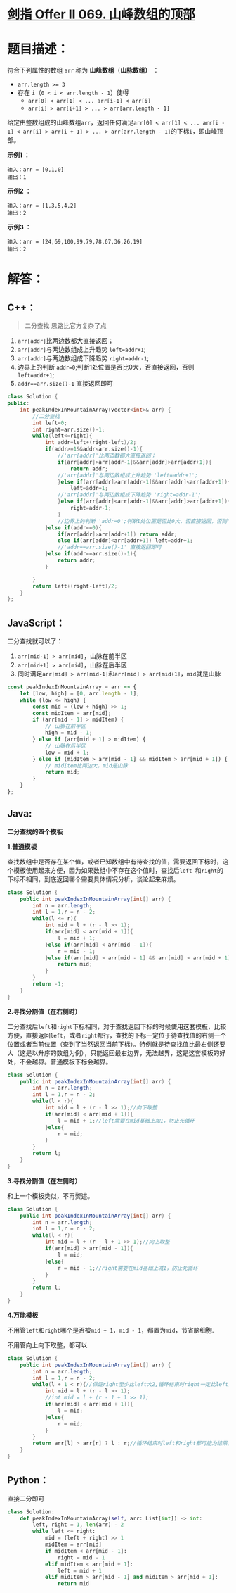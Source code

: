 # [剑指 Offer II 069. 山峰数组的顶部](https://leetcode-cn.com/problems/B1IidL/)

# 题目描述：

符合下列属性的数组 `arr` 称为 **山峰数组**（**山脉数组）** ：

- `arr.length >= 3`
- 存在 `i`（`0 < i < arr.length - 1`）使得
  - `arr[0] < arr[1] < ... arr[i-1] < arr[i]`
  - `arr[i] > arr[i+1] > ... > arr[arr.length - 1]`

给定由整数组成的山峰数组`arr`，返回任何满足`arr[0] < arr[1] < ... arr[i - 1] < arr[i] > arr[i + 1] > ... > arr[arr.length - 1]`的下标`i`，即山峰顶部。



**示例1 ：**

```
输入：arr = [0,1,0]
输出：1
```

**示例2 ：**

```
输入：arr = [1,3,5,4,2]
输出：2
```

**示例3 ：**

```
输入：arr = [24,69,100,99,79,78,67,36,26,19]
输出：2
```



# 解答：

## C++：

> 二分查找
> 思路比官方复杂了点
1. `arr[addr]`比两边数都大直接返回；
2. `arr[addr]`与两边数组成上升趋势 `left=addr+1`;
3. `arr[addr]`与两边数组成下降趋势 `right=addr-1`;
4. 边界上的判断 `addr=0`;判断1处位置是否比0大，否直接返回，否则`left=addr+1`;
5. `addr==arr.size()-1` 直接返回即可

```C++
class Solution {
public:
    int peakIndexInMountainArray(vector<int>& arr) {
        //二分查找
        int left=0;
        int right=arr.size()-1;
        while(left<=right){
            int addr=left+(right-left)/2;
            if(addr>=1&&addr<arr.size()-1){
                //'arr[addr]'比两边数都大直接返回；
                if(arr[addr]>arr[addr-1]&&arr[addr]>arr[addr+1]){
                    return addr;
                //'arr[addr]'与两边数组成上升趋势 'left=addr+1';
                }else if(arr[addr]>arr[addr-1]&&arr[addr]<arr[addr+1]){
                    left=addr+1;
                //'arr[addr]'与两边数组成下降趋势 'right=addr-1';
                }else if(arr[addr]<arr[addr-1]&&arr[addr]>arr[addr+1]){
                    right=addr-1;
                }
                //边界上的判断 'addr=0';判断1处位置是否比0大，否直接返回，否则'left=addr+1';
            }else if(addr==0){
                if(arr[addr]>arr[addr+1]) return addr;
                else if(arr[addr]<arr[addr+1]) left=addr+1;
                //'addr==arr.size()-1' 直接返回即可
            }else if(addr==arr.size()-1){
                return addr;
            }

        }
        return left+(right-left)/2;
    }
};
```



## JavaScript：

二分查找就可以了：
1. `arr[mid-1] > arr[mid]`，山脉在前半区
2. `arr[mid+1] > arr[mid]`，山脉在后半区
3. 同时满足`arr[mid] > arr[mid-1]`和`arr[mid] > arr[mid+1]`，`mid`就是山脉

```javascript
const peakIndexInMountainArray = arr => {
    let [low, high] = [0, arr.length - 1];
    while (low <= high) {
        const mid = (low + high) >> 1;
        const midItem = arr[mid];
        if (arr[mid - 1] > midItem) {
            // 山脉在前半区
            high = mid - 1;
        } else if (arr[mid + 1] > midItem) {
            // 山脉在后半区
            low = mid + 1;
        } else if (midItem > arr[mid - 1] && midItem > arr[mid + 1]) {
            // midItem比两边大，mid是山脉
            return mid;
        }
    }
};
```
## Java:

**二分查找的四个模板**

**1.普通模板**

查找数组中是否存在某个值，或者已知数组中有待查找的值，需要返回下标时，这个模板使用起来方便，因为如果数组中不存在这个值时，查找后`left `和`right`的下标不相同，到底返回哪个需要具体情况分析，谈论起来麻烦。

```java
class Solution {
    public int peakIndexInMountainArray(int[] arr) {
        int n = arr.length;
        int l = 1,r = n - 2;
        while(l <= r){
            int mid = l + (r - l >> 1);
            if(arr[mid] < arr[mid + 1]){
                l = mid + 1;
            }else if(arr[mid] < arr[mid - 1]){
                r = mid - 1;
            }else if(arr[mid] > arr[mid - 1] && arr[mid] > arr[mid + 1]){
                return mid;
            }
        }
        return -1;
    }
}
```

**2.寻找分割值（在右侧时）**

二分查找后`left`和`right`下标相同，对于查找返回下标的时候使用这套模板，比较方便，直接返回`left`，或者`right`都行，查找的下标一定位于待查找值的右侧一个位置或者当前位置（查到了当然返回当前下标）。特例就是待查找值比最右侧还要大（这是以升序的数组为例），只能返回最右边界，无法越界，这是这套模板的好处，不会越界。普通模板下标会越界。

```java
class Solution {
    public int peakIndexInMountainArray(int[] arr) {
        int n = arr.length;
        int l = 1,r = n - 2;
        while(l < r){
            int mid = l + (r - l >> 1);//向下取整
            if(arr[mid] < arr[mid + 1]){
                l = mid + 1;//left需要在mid基础上加1，防止死循环
            }else{
                r = mid;
            }
        }
        return l;
    }
}
```

**3.寻找分割值（在左侧时）**

和上一个模板类似，不再赘述。

```java
class Solution {
    public int peakIndexInMountainArray(int[] arr) {
        int n = arr.length;
        int l = 1,r = n - 2;
        while(l < r){
            int mid = l + (r - l + 1 >> 1);//向上取整
            if(arr[mid] > arr[mid - 1]){
                l = mid;
            }else{
                r = mid - 1;//right需要在mid基础上减1，防止死循环
            }
        }
        return l;
    }
}
```

**4.万能模板**

不用管`left`和`right`哪个是否被`mid + 1`，`mid - 1`，都置为`mid`，节省脑细胞.

不用管向上向下取整，都可以

```java
class Solution {
    public int peakIndexInMountainArray(int[] arr) {
        int n = arr.length;
        int l = 1,r = n - 2;
        while(l + 1 < r){//保证right至少比left大2,循环结束时right一定比left大1
            int mid = l + (r - l >> 1);
            //int mid = l + (r - 1 + 1 >> 1);
            if(arr[mid] < arr[mid + 1]){
                l = mid;
            }else{
                r = mid;
            }
        }
        return arr[l] > arr[r] ? l : r;//循环结束时left和right都可能为结果，返回较大值
    }
}
```



## Python：

直接二分即可

```python
class Solution:
    def peakIndexInMountainArray(self, arr: List[int]) -> int:
        left, right = 1, len(arr) - 2
        while left <= right:
            mid = (left + right) >> 1
            midItem = arr[mid]
            if midItem < arr[mid - 1]:
                right = mid - 1
            elif midItem < arr[mid + 1]:
                left = mid + 1
            elif midItem > arr[mid - 1] and midItem > arr[mid + 1]:
                return mid

```

